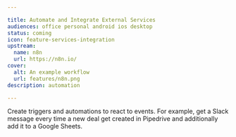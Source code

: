 ```yaml
---

title: Automate and Integrate External Services
audiences: office personal android ios desktop
status: coming
icon: feature-services-integration
upstream:
  name: n8n
  url: https://n8n.io/
cover:
  alt: An example workflow
  url: features/n8n.png
description: automation

---
```


Create triggers and automations to react to events. For example, get a Slack message every time a new deal get created in Pipedrive and additionally add it to a Google Sheets.

